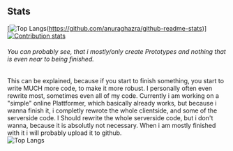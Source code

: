 <!--
**chibbi/chibbi** is a ✨ _special_ ✨ repository because its `README.md` (this file) appears on your GitHub profile.
Here are some ideas to get you started:
- 🔭 I’m currently working on ...
- 🌱 I’m currently learning ...
- 👯 I’m looking to collaborate on ...
- 🤔 I’m looking for help with ...
- 💬 Ask me about ...
- 📫 How to reach me: ...
- 😄 Pronouns: ...
- ⚡ Fun fact: ...
-->

## Stats
[![Top Langs](https://github-readme-stats.vercel.app/api/top-langs/?username=chibbi&theme=radical)(https://github.com/anuraghazra/github-readme-stats)]
    [![Contribution stats](https://github-readme-stats.vercel.app/api?username=chibbi&show_icons=true&theme=radical&hide=stars&line_height=48)](https://github.com/anuraghazra/github-readme-stats)
    
 ###### You can probably see, that i mostly/only create Prototypes and nothing that is even near to being finished.  
 This can be explained, because if you start to finish something, you start to write MUCH more code, to make it more robust.
 I personally often even rewrite most, sometimes even all of my code.
 Currently i am working on a "simple" online Plattformer, which basically already works, but because i wanna finish it, i completly rewrote the whole clientside, and some of the serverside code.  I Should rewrite the whole serverside code, but i don't wanna, because it is absolutly not necessary. When i am mostly finished with it i will probably upload it to github.    
![Top Langs](https://progress-bar.dev/28/?title=progress&width=120&scale=500)
